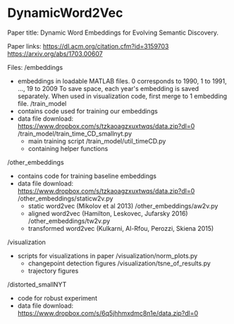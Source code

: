 # DynamicWord2Vec
Paper title:
Dynamic Word Embeddings for Evolving Semantic Discovery. 

Paper links:
https://dl.acm.org/citation.cfm?id=3159703
https://arxiv.org/abs/1703.00607

Files:
/embeddings
 - embeddings in loadable MATLAB files. 0 corresponds to 1990, 1 to 1991, ..., 19 to 2009
 To save space, each year's embedding is saved separately. When used in visualization code, first merge to 1 embedding file.
/train_model
 - contains code used for training our embeddings
 - data file download: https://www.dropbox.com/s/tzkaoagzxuxtwqs/data.zip?dl=0
  /train_model/train_time_CD_smallnyt.py
   - main training script
  /train_model/util_timeCD.py
   - containing helper functions
   
/other_embeddings
 - contains code for training baseline embeddings
 - data file download: https://www.dropbox.com/s/tzkaoagzxuxtwqs/data.zip?dl=0
   /other_embeddings/staticw2v.py
    - static word2vec (Mikolov et al 2013)
   /other_embeddings/aw2v.py
    - aligned word2vec (Hamilton, Leskovec, Jufarsky 2016)
   /other_embeddings/tw2v.py
    - transformed word2vec (Kulkarni, Al-Rfou, Perozzi, Skiena 2015)
    
/visualization
 - scripts for visualizations in paper
   /visualization/norm_plots.py
    - changepoint detection figures
   /visualization/tsne_of_results.py
    - trajectory figures
    
/distorted_smallNYT
 - code for robust experiment
 - data file download: https://www.dropbox.com/s/6q5jhhmxdmc8n1e/data.zip?dl=0
 



